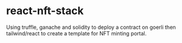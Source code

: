 # react-nft-stack
Using truffle, ganache and solidity to deploy a contract on goerli then tailwind/react to create a template for NFT minting portal.
